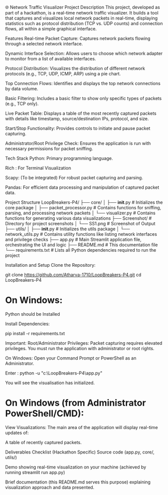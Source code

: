 🌐 Network Traffic Visualizer
Project Description
This project, developed as part of a hackathon, is a real-time network traffic visualizer. It builds a tool that captures and visualizes local network packets in real-time, displaying statistics such as protocol distribution (TCP vs. UDP counts) and connection flows, all within a simple graphical interface.

Features
Real-time Packet Capture: Captures network packets flowing through a selected network interface.

Dynamic Interface Selection: Allows users to choose which network adapter to monitor from a list of available interfaces.

Protocol Distribution: Visualizes the distribution of different network protocols (e.g., TCP, UDP, ICMP, ARP) using a pie chart.

Top Connection Flows: Identifies and displays the top network connections by data volume.

Basic Filtering: Includes a basic filter to show only specific types of packets (e.g., TCP only).

Live Packet Table: Displays a table of the most recently captured packets with details like timestamp, source/destination IPs, protocol, and size.

Start/Stop Functionality: Provides controls to initiate and pause packet capturing.

Administrator/Root Privilege Check: Ensures the application is run with necessary permissions for packet sniffing.

Tech Stack
Python: Primary programming language.

Rich : For Terminal Visualization

Scapy: (To be integrated) For robust packet capturing and parsing.

Pandas: For efficient data processing and manipulation of captured packet data.


Project Structure
LoopBreakers-P4/
├── core/
│   ├── __init__.py             # Initializes the core package
│   ├── packet_processor.py     # Contains functions for sniffing, parsing, and processing network packets
│   └── visualizer.py           # Contains functions for generating various data visualizations
├── Screenshot/                 # Directory for project screenshots
│   └── SS1.png                 # Screenshot of Output
├── utils/
│   ├── __init__.py             # Initializes the utils package
│   └── network_utils.py        # Contains utility functions like listing network interfaces and privilege checks
├── app.py                      # Main Streamlit application file, orchestrating the UI and logic
├── README.md                   # This documentation file
└── requirements.txt            # Lists all Python dependencies required to run the project

Installation and Setup
Clone the Repository:

git clone https://github.com/Atharva-1710/LoopBreakers-P4.git
cd LoopBreakers-P4

# On Windows:

Python should be Installed

Install Dependencies:

pip install -r requirements.txt

Important: Root/Administrator Privileges:
Packet capturing requires elevated privileges. You must run the application with administrator or root rights.

On Windows: Open your Command Prompt or PowerShell as an Administrator.

Enter : python -u "c:<the loaction where we have stored >\LoopBreakers-P4\app.py"

You will see the visualisation has initialized.

# On Windows (from Administrator PowerShell/CMD):

View Visualizations:
The main area of the application will display real-time updates of:

A table of recently captured packets.

Deliverables Checklist (Hackathon Specific)
 Source code (app.py, core/, utils/)

 Demo showing real-time visualization on your machine (achieved by running streamlit run app.py)

 Brief documentation (this README.md serves this purpose) explaining visualization approach and data presented.



